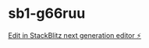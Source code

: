 # sb1-g66ruu

[Edit in StackBlitz next generation editor ⚡️](https://stackblitz.com/~/github.com/minisidemmou/sb1-g66ruu)